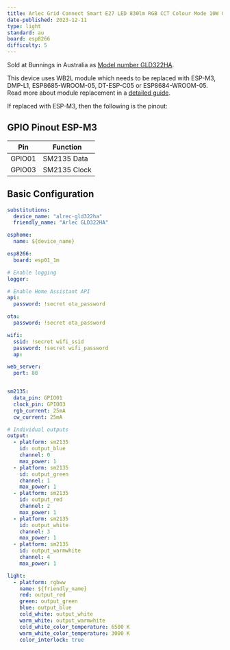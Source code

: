 ```yaml
---
title: Arlec Grid Connect Smart E27 LED 830lm RGB CCT Colour Mode 10W Globe (GLD322HA)
date-published: 2023-12-11
type: light
standard: au
board: esp8266
difficulty: 5
---
```



Sold at Bunnings in Australia as [Model number GLD322HA](https://www.bunnings.com.au/arlec-grid-connect-smart-e27-led-830lm-rgb-cct-colour-mode-10w-globe_p0321374).

This device uses WB2L module which needs to be replaced with ESP-M3, DMP-L1, ESP8685-WROOM-05, DT-ESP-C05 or ESP8684-WROOM-05. Read more about module replacement in a [detailed guide](https://blakadder.com/replace-tuya-cb2l-wb2l-bw2l/).

If replaced with ESP-M3, then the following is the pinout:

## GPIO Pinout ESP-M3

| Pin    | Function              |
| ------ | --------------------- |
| GPIO01 | SM2135 Data           |
| GPIO03 | SM2135 Clock          |

## Basic Configuration

```yaml
substitutions:
  device_name: "alrec-gld322ha"
  friendly_name: "Arlec GLD322HA"

esphome:
  name: ${device_name}

esp8266:
  board: esp01_1m

# Enable logging
logger:

# Enable Home Assistant API
api:
  password: !secret ota_password

ota:
  password: !secret ota_password

wifi:
  ssid: !secret wifi_ssid
  password: !secret wifi_password
  ap:

web_server:
  port: 80


sm2135:
  data_pin: GPIO01
  clock_pin: GPIO03
  rgb_current: 25mA
  cw_current: 25mA  

# Individual outputs
output:
  - platform: sm2135
    id: output_blue
    channel: 0
    max_power: 1
  - platform: sm2135
    id: output_green
    channel: 1
    max_power: 1
  - platform: sm2135
    id: output_red
    channel: 2
    max_power: 1
  - platform: sm2135
    id: output_white
    channel: 3
    max_power: 1
  - platform: sm2135
    id: output_warmwhite
    channel: 4
    max_power: 1

light:
  - platform: rgbww
    name: ${friendly_name}
    red: output_red
    green: output_green
    blue: output_blue
    cold_white: output_white
    warm_white: output_warmwhite
    cold_white_color_temperature: 6500 K
    warm_white_color_temperature: 3000 K
    color_interlock: true
```
